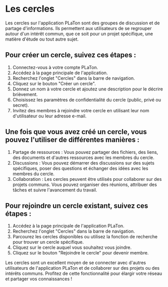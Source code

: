 # Les cercles

Les cercles sur l'application PLaTon sont des groupes de discussion et de partage d'informations. Ils permettent aux utilisateurs de se regrouper autour d'un intérêt commun, que ce soit pour un projet spécifique, une matière d'étude ou tout autre sujet.

## Pour créer un cercle, suivez ces étapes :

1. Connectez-vous à votre compte PLaTon.
2. Accédez à la page principale de l'application.
3. Recherchez l'onglet "Cercles" dans la barre de navigation.
4. Cliquez sur le bouton "Créer un cercle".
5. Donnez un nom à votre cercle et ajoutez une description pour le décrire brièvement.
6. Choisissez les paramètres de confidentialité du cercle (public, privé ou secret).
7. Invitez des membres à rejoindre votre cercle en utilisant leur nom d'utilisateur ou leur adresse e-mail.

## Une fois que vous avez créé un cercle, vous pouvez l'utiliser de différentes manières :

1. Partage de ressources : Vous pouvez partager des fichiers, des liens, des documents et d'autres ressources avec les membres du cercle.
2. Discussions : Vous pouvez démarrer des discussions sur des sujets spécifiques, poser des questions et échanger des idées avec les membres du cercle.
3. Collaboration : Les cercles peuvent être utilisés pour collaborer sur des projets communs. Vous pouvez organiser des réunions, attribuer des tâches et suivre l'avancement du travail.

## Pour rejoindre un cercle existant, suivez ces étapes :

1. Accédez à la page principale de l'application PLaTon.
2. Recherchez l'onglet "Cercles" dans la barre de navigation.
3. Parcourez les cercles disponibles ou utilisez la fonction de recherche pour trouver un cercle spécifique.
4. Cliquez sur le cercle auquel vous souhaitez vous joindre.
5. Cliquez sur le bouton "Rejoindre le cercle" pour devenir membre.

Les cercles sont un excellent moyen de se connecter avec d'autres utilisateurs de l'application PLaTon et de collaborer sur des projets ou des intérêts communs. Profitez de cette fonctionnalité pour élargir votre réseau et partager vos connaissances !
